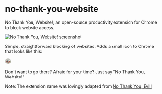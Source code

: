 # no-thank-you-website
No Thank You, Website!, an open-source productivity extension for Chrome to block website access.

![No Thank You, Website! screenshot](https://scootah.com/no-thank-you-website.png "No Thank You, Website! screenshot")

Simple, straightforward blocking of websites. Adds a small icon to Chrome that looks like this:

![No Thank You, Website! icon](https://raw.githubusercontent.com/scotchfield/no-thank-you-website/master/icon.png "No Thank You, Website! icon")

Don't want to go there? Afraid for your time? Just say "No Thank You, Website!"

Note: The extension name was lovingly adapted from [No Thank You, Evil!](http://www.nothankyouevil.com/)